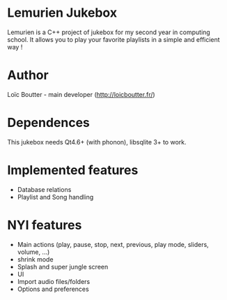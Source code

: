 Lemurien Jukebox
======

Lemurien is a C++ project of jukebox for my second year in computing school.
It allows you to play your favorite playlists in a simple and efficient way !


Author
===

Loïc Boutter - main developer (http://loicboutter.fr/)


Dependences
===

This jukebox needs Qt4.6+ (with phonon), libsqlite 3+ to work.


Implemented features
===

- Database relations
- Playlist and Song handling


NYI features
===

- Main actions (play, pause, stop, next, previous, play mode, sliders, volume, ...)
- shrink mode
- Splash and super jungle screen
- UI
- Import audio files/folders
- Options and preferences
